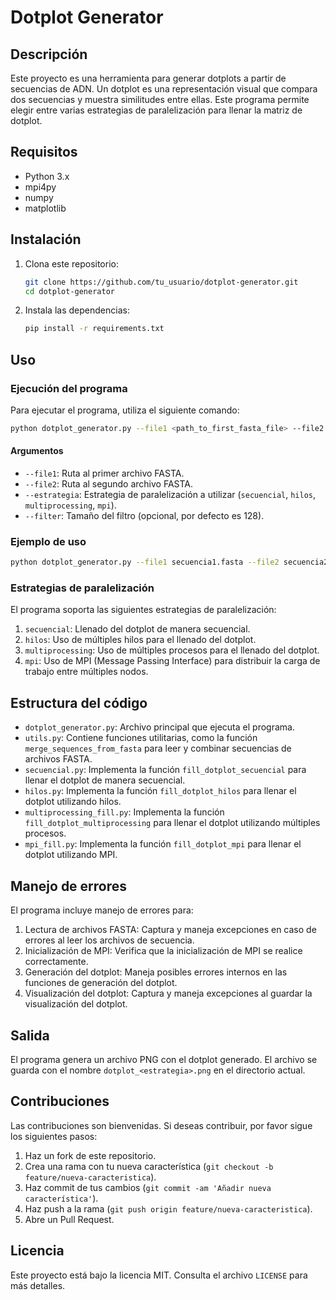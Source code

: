 
# Dotplot Generator

## Descripción

Este proyecto es una herramienta para generar dotplots a partir de secuencias de ADN. Un dotplot es una representación visual que compara dos secuencias y muestra similitudes entre ellas. Este programa permite elegir entre varias estrategias de paralelización para llenar la matriz de dotplot.

## Requisitos

- Python 3.x
- mpi4py
- numpy
- matplotlib

## Instalación

1. Clona este repositorio:
    ```bash
    git clone https://github.com/tu_usuario/dotplot-generator.git
    cd dotplot-generator
    ```

2. Instala las dependencias:
    ```bash
    pip install -r requirements.txt
    ```

## Uso

### Ejecución del programa

Para ejecutar el programa, utiliza el siguiente comando:
```bash
python dotplot_generator.py --file1 <path_to_first_fasta_file> --file2 <path_to_second_fasta_file> --estrategia <estrategia> --filter <filter_size>
```

#### Argumentos

- `--file1`: Ruta al primer archivo FASTA.
- `--file2`: Ruta al segundo archivo FASTA.
- `--estrategia`: Estrategia de paralelización a utilizar (`secuencial`, `hilos`, `multiprocessing`, `mpi`).
- `--filter`: Tamaño del filtro (opcional, por defecto es 128).

### Ejemplo de uso

```bash
python dotplot_generator.py --file1 secuencia1.fasta --file2 secuencia2.fasta --estrategia secuencial --filter 128
```

### Estrategias de paralelización

El programa soporta las siguientes estrategias de paralelización:

1. `secuencial`: Llenado del dotplot de manera secuencial.
2. `hilos`: Uso de múltiples hilos para el llenado del dotplot.
3. `multiprocessing`: Uso de múltiples procesos para el llenado del dotplot.
4. `mpi`: Uso de MPI (Message Passing Interface) para distribuir la carga de trabajo entre múltiples nodos.

## Estructura del código

- `dotplot_generator.py`: Archivo principal que ejecuta el programa.
- `utils.py`: Contiene funciones utilitarias, como la función `merge_sequences_from_fasta` para leer y combinar secuencias de archivos FASTA.
- `secuencial.py`: Implementa la función `fill_dotplot_secuencial` para llenar el dotplot de manera secuencial.
- `hilos.py`: Implementa la función `fill_dotplot_hilos` para llenar el dotplot utilizando hilos.
- `multiprocessing_fill.py`: Implementa la función `fill_dotplot_multiprocessing` para llenar el dotplot utilizando múltiples procesos.
- `mpi_fill.py`: Implementa la función `fill_dotplot_mpi` para llenar el dotplot utilizando MPI.

## Manejo de errores

El programa incluye manejo de errores para:

1. Lectura de archivos FASTA: Captura y maneja excepciones en caso de errores al leer los archivos de secuencia.
2. Inicialización de MPI: Verifica que la inicialización de MPI se realice correctamente.
3. Generación del dotplot: Maneja posibles errores internos en las funciones de generación del dotplot.
4. Visualización del dotplot: Captura y maneja excepciones al guardar la visualización del dotplot.

## Salida

El programa genera un archivo PNG con el dotplot generado. El archivo se guarda con el nombre `dotplot_<estrategia>.png` en el directorio actual.

## Contribuciones

Las contribuciones son bienvenidas. Si deseas contribuir, por favor sigue los siguientes pasos:

1. Haz un fork de este repositorio.
2. Crea una rama con tu nueva característica (`git checkout -b feature/nueva-caracteristica`).
3. Haz commit de tus cambios (`git commit -am 'Añadir nueva característica'`).
4. Haz push a la rama (`git push origin feature/nueva-caracteristica`).
5. Abre un Pull Request.

## Licencia

Este proyecto está bajo la licencia MIT. Consulta el archivo `LICENSE` para más detalles.
